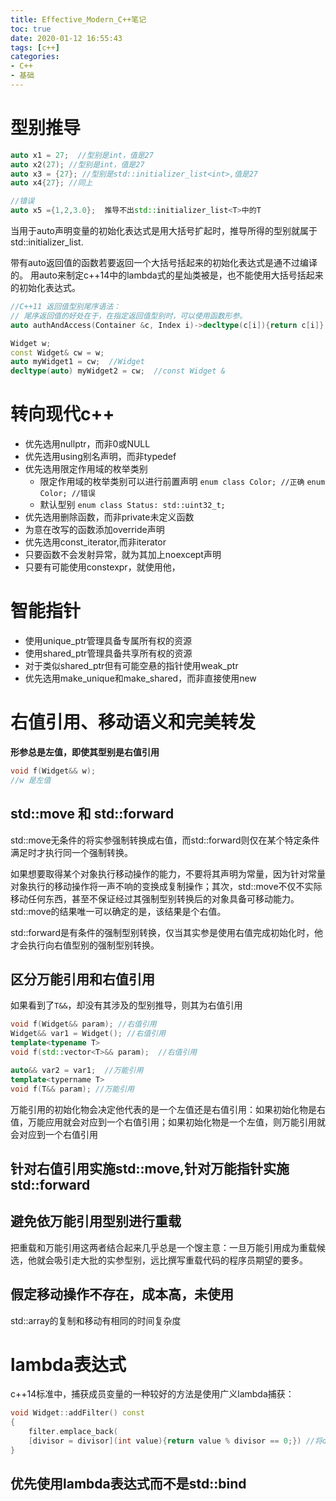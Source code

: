 ```yaml
---
title: Effective_Modern_C++笔记
toc: true
date: 2020-01-12 16:55:43
tags: [c++]
categories:
- C++
- 基础
---
```


# 型别推导
<!--more-->
```c++
auto x1 = 27;  //型别是int，值是27
auto x2(27); //型别是int，值是27
auto x3 = {27}; //型别是std::initializer_list<int>,值是27
auto x4{27}; //同上

//错误
auto x5 ={1,2,3.0};  推导不出std::initializer_list<T>中的T
```
当用于auto声明变量的初始化表达式是用大括号扩起时，推导所得的型别就属于std::initializer_list.

带有auto返回值的函数若要返回一个大括号括起来的初始化表达式是通不过编译的。
用auto来制定c++14中的lambda式的星灿类被是，也不能使用大括号括起来的初始化表达式。

```c++
//C++11 返回值型别尾序语法：
// 尾序返回值的好处在于，在指定返回值型别时，可以使用函数形参。
auto authAndAccess(Container &c, Index i)->decltype(c[i]){return c[i]}
```

```C++
Widget w;
const Widget& cw = w;
auto myWidget1 = cw;  //Widget
decltype(auto) myWidget2 = cw;  //const Widget &
```

# 转向现代c++
- 优先选用nullptr，而非0或NULL
- 优先选用using别名声明，而非typedef
- 优先选用限定作用域的枚举类别
    - 限定作用域的枚举类别可以进行前置声明
    `enum class Color; //正确`
    `enum Color; //错误`
    - 默认型别
    `enum class Status: std::uint32_t; `
- 优先选用删除函数，而非private未定义函数
- 为意在改写的函数添加override声明
- 优先选用const_iterator,而非iterator
- 只要函数不会发射异常，就为其加上noexcept声明
- 只要有可能使用constexpr，就使用他，

# 智能指针
- 使用unique_ptr管理具备专属所有权的资源
- 使用shared_ptr管理具备共享所有权的资源
- 对于类似shared_ptr但有可能空悬的指针使用weak_ptr
- 优先选用make_unique和make_shared，而非直接使用new

# 右值引用、移动语义和完美转发
**形参总是左值，即使其型别是右值引用**
```C++
void f(Widget&& w);
//w 是左值
```

## std::move 和 std::forward
std::move无条件的将实参强制转换成右值，而std::forward则仅在某个特定条件满足时才执行同一个强制转换。

如果想要取得某个对象执行移动操作的能力，不要将其声明为常量，因为针对常量对象执行的移动操作将一声不响的变换成复制操作；其次，std::move不仅不实际移动任何东西，甚至不保证经过其强制型别转换后的对象具备可移动能力。std::move的结果唯一可以确定的是，该结果是个右值。

std::forward是有条件的强制型别转换，仅当其实参是使用右值完成初始化时，他才会执行向右值型别的强制型别转换。

## 区分万能引用和右值引用
如果看到了`T&&`，却没有其涉及的型别推导，则其为右值引用
```C++
void f(Widget&& param); //右值引用
Widget&& var1 = Widget(); //右值引用
template<typename T>
void f(std::vector<T>&& param);  //右值引用

auto&& var2 = var1;  //万能引用
template<typername T>
void f(T&& param); //万能引用
```
万能引用的初始化物会决定他代表的是一个左值还是右值引用：如果初始化物是右值，万能应用就会对应到一个右值引用；如果初始化物是一个左值，则万能引用就会对应到一个右值引用

## 针对右值引用实施std::move,针对万能指针实施std::forward
## 避免依万能引用型别进行重载
把重载和万能引用这两者结合起来几乎总是一个馊主意：一旦万能引用成为重载候选，他就会吸引走大批的实参型别，远比撰写重载代码的程序员期望的要多。

## 假定移动操作不存在，成本高，未使用
std::array的复制和移动有相同的时间复杂度

# lambda表达式
c++14标准中，捕获成员变量的一种较好的方法是使用广义lambda捕获：
```C++
void Widget::addFilter() const
{
	filter.emplace_back(
	[divisor = divisor](int value){return value % divisor == 0;}) //将divisor复制入闭包，使用副本
}
```

## 优先使用lambda表达式而不是std::bind	
